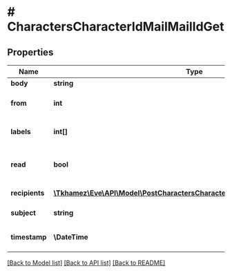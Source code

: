 # # CharactersCharacterIdMailMailIdGet

## Properties

Name | Type | Description | Notes
------------ | ------------- | ------------- | -------------
**body** | **string** | Mail&#39;s body | [optional]
**from** | **int** | From whom the mail was sent | [optional]
**labels** | **int[]** | Labels attached to the mail | [optional]
**read** | **bool** | Whether the mail is flagged as read | [optional]
**recipients** | [**\Tkhamez\Eve\API\Model\PostCharactersCharacterIdMailRequestRecipientsInner[]**](PostCharactersCharacterIdMailRequestRecipientsInner.md) | Recipients of the mail | [optional]
**subject** | **string** | Mail subject | [optional]
**timestamp** | **\DateTime** | When the mail was sent | [optional]

[[Back to Model list]](../../README.md#models) [[Back to API list]](../../README.md#endpoints) [[Back to README]](../../README.md)
